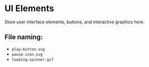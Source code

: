 # UI Elements

Store user interface elements, buttons, and interactive graphics here.

## File naming:
- `play-button.svg`
- `pause-icon.svg`
- `loading-spinner.gif`
